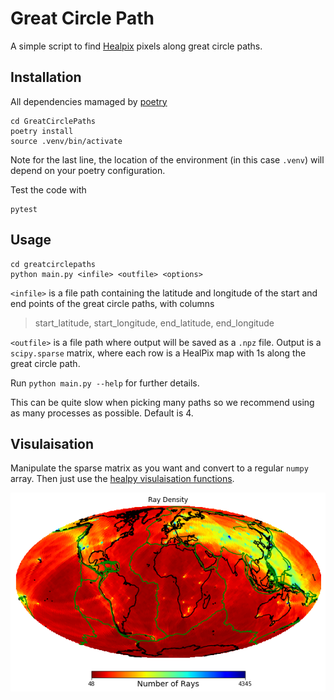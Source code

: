 # Great Circle Path
A simple script to find [Healpix](https://healpy.readthedocs.io/en/latest/index.html) pixels along great circle paths.

## Installation
All dependencies mamaged by [poetry](https://python-poetry.org/)
```
cd GreatCirclePaths
poetry install
source .venv/bin/activate
```
Note for the last line, the location of the environment (in this case `.venv`) will depend on your poetry configuration.

Test the code with
```
pytest
```

## Usage
```
cd greatcirclepaths
python main.py <infile> <outfile> <options>
```
`<infile>` is a file path containing the latitude and longitude of the start and end points of the great circle paths, with columns 
> start_latitude,  start_longitude, end_latitude, end_longitude 

`<outfile>` is a file path where output will be saved as a `.npz` file.  Output is a `scipy.sparse` matrix, where each row is a HealPix map with 1s along the great circle path.

Run `python main.py --help` for further details.

This can be quite slow when picking many paths so we recommend using as many processes as possible.  Default is 4.

## Visulaisation
Manipulate the sparse matrix as you want and convert to a regular `numpy` array.  Then just use the [healpy visulaisation functions](https://healpy.readthedocs.io/en/latest/healpy_visu.html).

![Alt text](example.png)